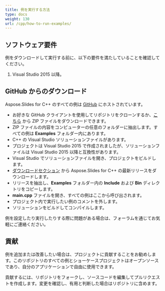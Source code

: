 ```yaml
---  
title: 例を実行する方法  
type: docs  
weight: 130  
url: /cpp/how-to-run-examples/  
---  
```


## **ソフトウェア要件**  
例をダウンロードして実行する前に、以下の要件を満たしていることを確認してください。  

1. Visual Studio 2015 以降。  
## **GitHub からのダウンロード**  
Aspose.Slides for C++ のすべての例は [GitHub](https://github.com/aspose-slides/Aspose.Slides-for-C) にホストされています。  

- お好きな GitHub クライアントを使用してリポジトリをクローンするか、[こちら](https://github.com/aspose-slides/Aspose.Slides-for-.NET/archive/refs/heads/master.zip) から ZIP ファイルをダウンロードできます。  
- ZIP ファイルの内容をコンピューターの任意のフォルダーに抽出します。すべての例は **Examples** フォルダー内にあります。  
- C++ の Visual Studio ソリューションファイルがあります。  
- プロジェクトは Visual Studio 2015 で作成されましたが、ソリューションファイルは Visual Studio 2015 以降と互換性があります。  
- Visual Studio でソリューションファイルを開き、プロジェクトをビルドします。  
- [ダウンロードセクション](https://downloads.aspose.com/slides/cpp) から Aspose.Slides for C++ の最新リリースをダウンロードします。  
- リリースを抽出し、**Examples** フォルダー内の **Include** および **Bin** ディレクトリをコピーします。  
- **main.cpp** ファイルを開き、すべての例はここから呼び出されます。  
- プロジェクト内で実行したい例のコメントを外します。  
- ソリューションをビルドしてコンパイルします。  

例を設定したり実行したりする際に問題がある場合は、フォーラムを通じてお気軽にご連絡ください。  
## **貢献**  
例を追加または改善したい場合は、プロジェクトに貢献することをお勧めします。このリポジトリのすべての例とショーケースプロジェクトはオープンソースであり、自分のアプリケーションで自由に使用できます。  

貢献するには、リポジトリをフォークし、ソースコードを編集してプルリクエストを作成します。変更を確認し、有用と判断した場合はリポジトリに含めます。  